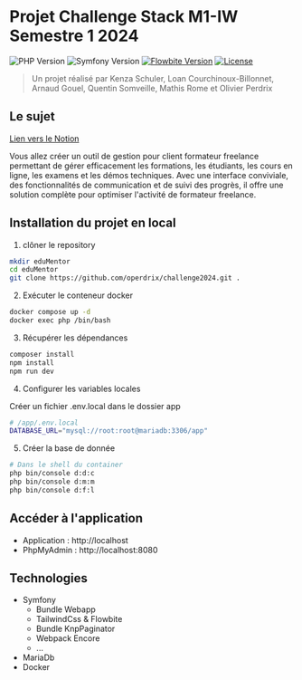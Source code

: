 # Projet Challenge Stack M1-IW Semestre 1 2024

![PHP Version](https://img.shields.io/badge/php->=8.2-4f5b93.svg?style=for-the-badge)
![Symfony Version](https://img.shields.io/badge/symfony-6.4.4-000.svg?style=for-the-badge)
[![Flowbite Version](https://img.shields.io/badge/flowbite->=2.3-1c64f2.svg?style=for-the-badge)](https://flowbite.com)
[![License](https://img.shields.io/github/license/talesfromadev/flowbite-bundle?style=for-the-badge)](https://github.com/tales-from-a-dev/flowbite-bundle/blob/main/LICENSE)

> Un projet réalisé par Kenza Schuler, Loan Courchinoux-Billonnet, Arnaud Gouel, Quentin Somveille, Mathis Rome et Olivier Perdrix

## Le sujet

[Lien vers le Notion](https://haudrey.notion.site/Projet-M1-Portail-formation-c747aa56e1ba466083fa1c03614f96f0)

Vous allez créer un outil de gestion pour client formateur freelance permettant de gérer efficacement les formations, les étudiants, les cours en ligne, les examens et les démos techniques. Avec une interface conviviale, des fonctionnalités de communication et de suivi des progrès, il offre une solution complète pour optimiser l'activité de formateur freelance.

## Installation du projet en local

1. clôner le repository

```bash
mkdir eduMentor
cd eduMentor
git clone https://github.com/operdrix/challenge2024.git .
```

2. Exécuter le conteneur docker

```bash
docker compose up -d
docker exec php /bin/bash
```

3. Récupérer les dépendances

```bash
composer install
npm install
npm run dev
```

4. Configurer les variables locales

Créer un fichier .env.local dans le dossier app

```bash
# /app/.env.local
DATABASE_URL="mysql://root:root@mariadb:3306/app"

```

5. Créer la base de donnée

```bash
# Dans le shell du container
php bin/console d:d:c
php bin/console d:m:m
php bin/console d:f:l
```

## Accéder à l'application

-   Application : http://localhost
-   PhpMyAdmin : http://localhost:8080

## Technologies

-   Symfony
    -   Bundle Webapp
    -   TailwindCss & Flowbite
    -   Bundle KnpPaginator
    -   Webpack Encore
    -   ...
-   MariaDb
-   Docker
